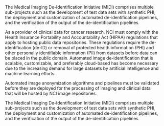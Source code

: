 The Medical Imaging De-Identification Initiative (MIDI) comprises multiple sub-projects such as the development of test data sets with synthetic PHI, 
the deployment and customization of automated de-identification pipelines, and the verification of the output of the de-identification pipelines.

As a provider of clinical data for cancer research, NCI must comply with the Health Insurance Portability and Accountability Act (HIPAA) regulations 
that apply to hosting public data repositories. These regulations require the de-identification (de-ID) or removal of protected health information (PHI) 
and other personally identifiable information (PII) from datasets before data can be placed in the public domain.  Automated image de-identification 
that is scalable, customizable, and preferably cloud-based has become necessary due to the increasing demand for large datasets by artificial intelligence 
and machine learning efforts. 

Automated image anonymization algorithms and pipelines must be validated before they are deployed for the processing of imaging and clinical data that 
will be hosted by NCI image repositories.

The Medical Imaging De-Identification Initiative (MIDI) comprises multiple sub-projects such as the development of test data sets with synthetic PHI, 
the deployment and customization of automated de-identification pipelines, and the verification of the output of the de-identification pipelines.
